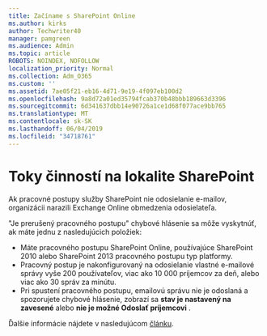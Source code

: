 ```yaml
---
title: Začíname s SharePoint Online
ms.author: kirks
author: Techwriter40
manager: pamgreen
ms.audience: Admin
ms.topic: article
ROBOTS: NOINDEX, NOFOLLOW
localization_priority: Normal
ms.collection: Adm_O365
ms.custom: ''
ms.assetid: 7ae05f21-eb16-4d71-9e19-4f097eb100d2
ms.openlocfilehash: 9a8d72a01ed35794fcab370b48bbb189663d3396
ms.sourcegitcommit: 6d341637dbb14e90726a1ce1d68f077ace9bb765
ms.translationtype: MT
ms.contentlocale: sk-SK
ms.lasthandoff: 06/04/2019
ms.locfileid: "34718761"
---
```

# <a name="workflows-in-sharepoint"></a>Toky činností na lokalite SharePoint

<p>Ak pracovné postupy služby SharePoint nie odosielanie e-mailov, organizácii narazili Exchange Online obmedzenia odosielateľa.&nbsp;</p> <p>"Je prerušený pracovného postupu" chybové hlásenie sa môže vyskytnúť, ak máte jednu z nasledujúcich položiek:</p> <ul> <li>Máte pracovného postupu SharePoint Online, používajúce SharePoint 2010 alebo SharePoint 2013 pracovného postupu typ platformy.</li> <li>Pracovný postup je nakonfigurovaný na odosielanie vlastné e-mailové správy vyše 200 používateľov, viac ako 10 000 príjemcov za deň, alebo viac ako 30 správ za minútu.</li> <li>Pri spustení pracovného postupu, emailovú správu nie je odoslaná a spozorujete chybové hlásenie, zobrazí sa <strong>stav je nastavený na zavesené</strong> alebo <strong>nie je možné Odoslať príjemcovi</strong> .</li> </ul> <p>Ďalšie informácie nájdete v nasledujúcom <a href="https://support.office.com/en-us/article/-daily-email-limit-has-exceeded-and-your-workflow-has-been-suspended-or-unable-to-send-to-a-recipient-error-in-a-sharepoint-online-workflow-89d02169-5fa6-4259-affc-73edb6ca9fb6?ui=en-US&amp;rs=en-US&amp;ad=US">článku</a>.</p>

